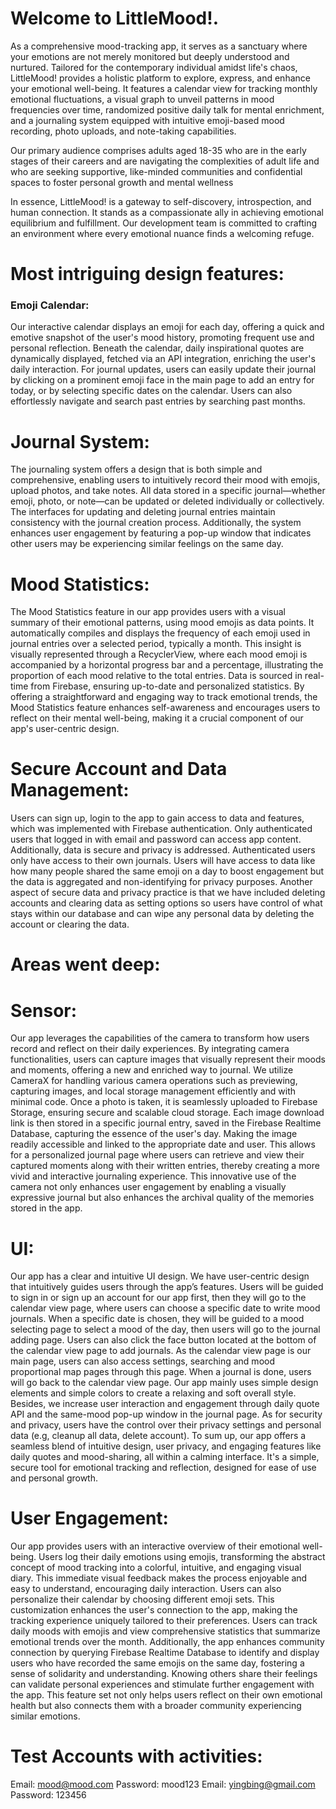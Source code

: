 # Welcome to LittleMood!.

As a comprehensive mood-tracking app, it serves as a sanctuary where your emotions are not merely monitored but deeply understood and nurtured. Tailored for the contemporary individual amidst life's chaos, LittleMood! provides a holistic platform to explore, express, and enhance your emotional well-being. It features a calendar view for tracking monthly emotional fluctuations, a visual graph to unveil patterns in mood frequencies over time, randomized positive daily talk for mental enrichment, and a journaling system equipped with intuitive emoji-based mood recording, photo uploads, and note-taking capabilities. 

Our primary audience comprises adults aged 18-35 who are in the early stages of their careers and are navigating the complexities of adult life and who are seeking supportive, like-minded communities and confidential spaces to foster personal growth and mental wellness

In essence, LittleMood! is a gateway to self-discovery, introspection, and human connection. It stands as a compassionate ally in achieving emotional equilibrium and fulfillment. Our development team is committed to crafting an environment where every emotional nuance finds a welcoming refuge.

# Most intriguing design features: 
### Emoji Calendar: 
Our interactive calendar displays an emoji for each day, offering a quick and emotive snapshot of the user's mood history, promoting frequent use and personal reflection. Beneath the calendar, daily inspirational quotes are dynamically displayed, fetched via an API integration, enriching the user's daily interaction. For journal updates, users can easily update their journal by clicking on a prominent emoji face in the main page to add an entry for today, or by selecting specific dates on the calendar. Users can also effortlessly navigate and search past entries by searching past months. 
# Journal System: 
The journaling system offers a design that is both simple and comprehensive, enabling users to intuitively record their mood with emojis, upload photos, and take notes. All data stored in a specific journal—whether emoji, photo, or note—can be updated or deleted individually or collectively. The interfaces for updating and deleting journal entries maintain consistency with the journal creation process. Additionally, the system enhances user engagement by featuring a pop-up window that indicates other users may be experiencing similar feelings on the same day.
# Mood Statistics: 
The Mood Statistics feature in our app provides users with a visual summary of their emotional patterns, using mood emojis as data points. It automatically compiles and displays the frequency of each emoji used in journal entries over a selected period, typically a month. This insight is visually represented through a RecyclerView, where each mood emoji is accompanied by a horizontal progress bar and a percentage, illustrating the proportion of each mood relative to the total entries. Data is sourced in real-time from Firebase, ensuring up-to-date and personalized statistics. By offering a straightforward and engaging way to track emotional trends, the Mood Statistics feature enhances self-awareness and encourages users to reflect on their mental well-being, making it a crucial component of our app's user-centric design.
# Secure Account and Data Management: 
Users can sign up, login to the app to gain access to data and features, which was implemented with Firebase authentication. Only authenticated users that logged in with email and password can access app content. Additionally, data is secure and privacy is addressed. Authenticated users only have access to their own journals. Users will have access to data like how many people shared the same emoji on a day to boost engagement but the data is aggregated and non-identifying for privacy purposes. Another aspect of secure data and privacy practice is that we have included deleting accounts and clearing data as setting options so users have control of what stays within our database and can wipe any personal data by deleting the account or clearing the data.

# Areas went deep:
# Sensor: 
Our app leverages the capabilities of the camera to transform how users record and reflect on their daily experiences. By integrating camera functionalities, users can capture images that visually represent their moods and moments, offering a new and enriched way to journal. We utilize CameraX for handling various camera operations such as previewing, capturing images, and local storage management efficiently and with minimal code. Once a photo is taken, it is seamlessly uploaded to Firebase Storage, ensuring secure and scalable cloud storage. Each image download link is then stored in a specific journal entry, saved in the Firebase Realtime Database, capturing the essence of the user's day. Making the image readily accessible and linked to the appropriate date and user. This allows for a personalized journal page where users can retrieve and view their captured moments along with their written entries, thereby creating a more vivid and interactive journaling experience. This innovative use of the camera not only enhances user engagement by enabling a visually expressive journal but also enhances the archival quality of the memories stored in the app.
# UI: 
Our app has a clear and intuitive UI design. We have user-centric design that intuitively guides users through the app’s features. Users will be guided to sign in or sign up an account for our app first, then they will go to the calendar view page, where users can choose a specific date to write mood journals. When a specific date is chosen, they will be guided to a mood selecting page to select a mood of the day, then users will go to the journal adding page. Users can also click the face button located at the bottom of the calendar view page to add journals. As the calendar view page is our main page, users can also access settings, searching and mood proportional map pages through this page. When a journal is done, users will go back to the calendar view page. Our app mainly uses simple design elements and simple colors to create a relaxing and soft overall style. Besides, we increase user interaction and engagement through daily quote API and the same-mood pop-up window in the journal page. As for security and privacy, users have the control over their privacy settings and personal data (e.g, cleanup all data, delete account). To sum up, our app offers a seamless blend of intuitive design, user privacy, and engaging features like daily quotes and mood-sharing, all within a calming interface. It's a simple, secure tool for emotional tracking and reflection, designed for ease of use and personal growth.
# User Engagement: 
Our app provides users with an interactive overview of their emotional well-being. Users log their daily emotions using emojis, transforming the abstract concept of mood tracking into a colorful, intuitive, and engaging visual diary. This immediate visual feedback makes the process enjoyable and easy to understand, encouraging daily interaction. Users can also personalize their calendar by choosing different emoji sets. This customization enhances the user's connection to the app, making the tracking experience uniquely tailored to their preferences. Users can track daily moods with emojis and view comprehensive statistics that summarize emotional trends over the month. Additionally, the app enhances community connection by querying Firebase Realtime Database to identify and display users who have recorded the same emojis on the same day, fostering a sense of solidarity and understanding. Knowing others share their feelings can validate personal experiences and stimulate further engagement with the app. This feature set not only helps users reflect on their own emotional health but also connects them with a broader community experiencing similar emotions. 

# Test Accounts with activities:
Email: mood@mood.com   Password: mood123
Email: yingbing@gmail.com   Password: 123456
